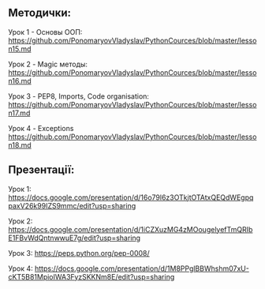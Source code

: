 Методички:
--------------------
Урок 1 - Основы ООП:
https://github.com/PonomaryovVladyslav/PythonCources/blob/master/lesson15.md

Урок 2 - Magic методы:
https://github.com/PonomaryovVladyslav/PythonCources/blob/master/lesson16.md

Урок 3 - PEP8, Imports, Code organisation:
https://github.com/PonomaryovVladyslav/PythonCources/blob/master/lesson17.md

Урок 4 - Exceptions https://github.com/PonomaryovVladyslav/PythonCources/blob/master/lesson18.md


Презентації:
-------------------
Урок 1: https://docs.google.com/presentation/d/16o79l6z3OTkjtOTAtxQEQdWEgpqpaxV26k99IZS9mmc/edit?usp=sharing

Урок 2: https://docs.google.com/presentation/d/1iCZXuzMG4zMOougelyefTmQRIbE1FBvWdQntnwwuE7g/edit?usp=sharing

Урок 3: https://peps.python.org/pep-0008/

Урок 4: https://docs.google.com/presentation/d/1M8PPglBBWhshm07xU-cKT5B81MpioIWA3FyzSKKNm8E/edit?usp=sharing
